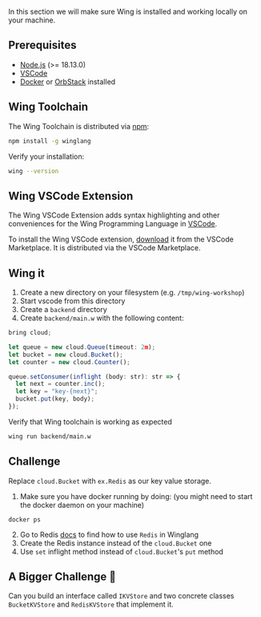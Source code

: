 In this section we will make sure Wing is installed and working locally on your 
machine.

## Prerequisites

* [Node.js](https://nodejs.org/en/) (>= 18.13.0)
* [VSCode](https://code.visualstudio.com/download)
* [Docker](https://www.docker.com/) or [OrbStack](https://orbstack.dev/) installed

## Wing Toolchain

The Wing Toolchain is distributed via [npm](https://www.npmjs.com/):

```sh
npm install -g winglang
```

Verify your installation:

```sh
wing --version
```

## Wing VSCode Extension

The Wing VSCode Extension adds syntax highlighting and other conveniences for the Wing Programming Language in [VSCode].

To install the Wing VSCode extension, [download](https://marketplace.visualstudio.com/items?itemName=Monada.vscode-wing) it from the VSCode Marketplace. It is distributed via the VSCode Marketplace.

[VSCode]: https://code.visualstudio.com/

## Wing it

1. Create a new directory on your filesystem (e.g. `/tmp/wing-workshop`)
2. Start vscode from this directory
3. Create a `backend` directory
4. Create `backend/main.w` with the following content:
```ts
bring cloud;

let queue = new cloud.Queue(timeout: 2m);
let bucket = new cloud.Bucket();
let counter = new cloud.Counter();

queue.setConsumer(inflight (body: str): str => {
  let next = counter.inc();
  let key = "key-{next}";
  bucket.put(key, body);
});
```

Verify that Wing toolchain is working as expected
  ```sh
  wing run backend/main.w
  ```

## Challenge

Replace `cloud.Bucket` with `ex.Redis` as our key value storage.

1. Make sure you have docker running by doing: (you might need to start the docker daemon on your machine)
```
docker ps
```
2. Go to Redis [docs](https://www.winglang.io/docs/standard-library/ex/redis) to find how to use `Redis` in Winglang
3. Create the Redis instance instead of the `cloud.Bucket` one
4. Use `set` inflight method instead of `cloud.Bucket`'s `put` method

## A Bigger Challenge :thinking:

Can you build an interface called `IKVStore` and two concrete classes `BucketKVStore` and `RedisKVStore` that implement it.
